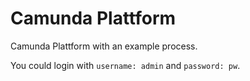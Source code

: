 # Camunda Plattform

Camunda Plattform with an example process.

You could login with `username: admin` and `password: pw`.
